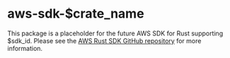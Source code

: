 # aws-sdk-$crate_name
This package is a placeholder for the future AWS SDK for Rust supporting $sdk_id. Please see the [AWS Rust SDK GitHub repository](https://github.com/awslabs/aws-sdk-rust) for more information.
